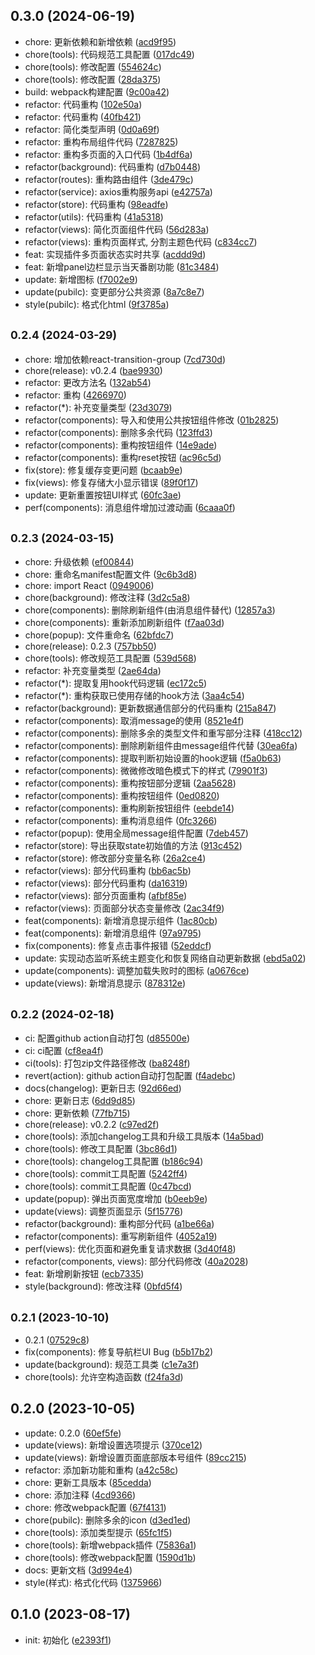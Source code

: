 ## 0.3.0 (2024-06-19)

* chore: 更新依赖和新增依赖 ([acd9f95](https://github.com/kaze-k/bilibili-bangumi/commit/acd9f95))
* chore(tools): 代码规范工具配置 ([017dc49](https://github.com/kaze-k/bilibili-bangumi/commit/017dc49))
* chore(tools): 修改配置 ([554624c](https://github.com/kaze-k/bilibili-bangumi/commit/554624c))
* chore(tools): 修改配置 ([28da375](https://github.com/kaze-k/bilibili-bangumi/commit/28da375))
* build: webpack构建配置 ([9c00a42](https://github.com/kaze-k/bilibili-bangumi/commit/9c00a42))
* refactor: 代码重构 ([102e50a](https://github.com/kaze-k/bilibili-bangumi/commit/102e50a))
* refactor: 代码重构 ([40fb421](https://github.com/kaze-k/bilibili-bangumi/commit/40fb421))
* refactor: 简化类型声明 ([0d0a69f](https://github.com/kaze-k/bilibili-bangumi/commit/0d0a69f))
* refactor: 重构布局组件代码 ([7287825](https://github.com/kaze-k/bilibili-bangumi/commit/7287825))
* refactor: 重构多页面的入口代码 ([1b4df6a](https://github.com/kaze-k/bilibili-bangumi/commit/1b4df6a))
* refactor(background): 代码重构 ([d7b0448](https://github.com/kaze-k/bilibili-bangumi/commit/d7b0448))
* refactor(routes): 重构路由组件 ([3de479c](https://github.com/kaze-k/bilibili-bangumi/commit/3de479c))
* refactor(service): axios重构服务api ([e42757a](https://github.com/kaze-k/bilibili-bangumi/commit/e42757a))
* refactor(store): 代码重构 ([98eadfe](https://github.com/kaze-k/bilibili-bangumi/commit/98eadfe))
* refactor(utils): 代码重构 ([41a5318](https://github.com/kaze-k/bilibili-bangumi/commit/41a5318))
* refactor(views): 简化页面组件代码 ([56d283a](https://github.com/kaze-k/bilibili-bangumi/commit/56d283a))
* refactor(views): 重构页面样式, 分割主题色代码 ([c834cc7](https://github.com/kaze-k/bilibili-bangumi/commit/c834cc7))
* feat: 实现插件多页面状态实时共享 ([acddd9d](https://github.com/kaze-k/bilibili-bangumi/commit/acddd9d))
* feat: 新增panel边栏显示当天番剧功能 ([81c3484](https://github.com/kaze-k/bilibili-bangumi/commit/81c3484))
* update: 新增图标 ([f7002e9](https://github.com/kaze-k/bilibili-bangumi/commit/f7002e9))
* update(pubilc): 变更部分公共资源 ([8a7c8e7](https://github.com/kaze-k/bilibili-bangumi/commit/8a7c8e7))
* style(pubilc): 格式化html ([9f3785a](https://github.com/kaze-k/bilibili-bangumi/commit/9f3785a))



## <small>0.2.4 (2024-03-29)</small>

* chore: 增加依赖react-transition-group ([7cd730d](https://github.com/kaze-k/bilibili-bangumi/commit/7cd730d))
* chore(release): v0.2.4 ([bae9930](https://github.com/kaze-k/bilibili-bangumi/commit/bae9930))
* refactor: 更改方法名 ([132ab54](https://github.com/kaze-k/bilibili-bangumi/commit/132ab54))
* refactor: 重构 ([4266970](https://github.com/kaze-k/bilibili-bangumi/commit/4266970))
* refactor(*): 补充变量类型 ([23d3079](https://github.com/kaze-k/bilibili-bangumi/commit/23d3079))
* refactor(components): 导入和使用公共按钮组件修改 ([01b2825](https://github.com/kaze-k/bilibili-bangumi/commit/01b2825))
* refactor(components): 删除多余代码 ([123ffd3](https://github.com/kaze-k/bilibili-bangumi/commit/123ffd3))
* refactor(components): 重构按钮组件 ([14e9ade](https://github.com/kaze-k/bilibili-bangumi/commit/14e9ade))
* refactor(components): 重构reset按钮 ([ac96c5d](https://github.com/kaze-k/bilibili-bangumi/commit/ac96c5d))
* fix(store): 修复缓存变更问题 ([bcaab9e](https://github.com/kaze-k/bilibili-bangumi/commit/bcaab9e))
* fix(views): 修复存储大小显示错误 ([89f0f17](https://github.com/kaze-k/bilibili-bangumi/commit/89f0f17))
* update: 更新重置按钮UI样式 ([60fc3ae](https://github.com/kaze-k/bilibili-bangumi/commit/60fc3ae))
* perf(components): 消息组件增加过渡动画 ([6caaa0f](https://github.com/kaze-k/bilibili-bangumi/commit/6caaa0f))



## <small>0.2.3 (2024-03-15)</small>

* chore: 升级依赖 ([ef00844](https://github.com/kaze-k/bilibili-bangumi/commit/ef00844))
* chore: 重命名manifest配置文件 ([9c6b3d8](https://github.com/kaze-k/bilibili-bangumi/commit/9c6b3d8))
* chore: import React ([0949006](https://github.com/kaze-k/bilibili-bangumi/commit/0949006))
* chore(background): 修改注释 ([3d2c5a8](https://github.com/kaze-k/bilibili-bangumi/commit/3d2c5a8))
* chore(components): 删除刷新组件(由消息组件替代) ([12857a3](https://github.com/kaze-k/bilibili-bangumi/commit/12857a3))
* chore(components): 重新添加刷新组件 ([f7aa03d](https://github.com/kaze-k/bilibili-bangumi/commit/f7aa03d))
* chore(popup): 文件重命名 ([62bfdc7](https://github.com/kaze-k/bilibili-bangumi/commit/62bfdc7))
* chore(release): 0.2.3 ([757bb50](https://github.com/kaze-k/bilibili-bangumi/commit/757bb50))
* chore(tools): 修改规范工具配置 ([539d568](https://github.com/kaze-k/bilibili-bangumi/commit/539d568))
* refactor: 补充变量类型 ([2ae64da](https://github.com/kaze-k/bilibili-bangumi/commit/2ae64da))
* refactor(*): 提取复用hook代码逻辑 ([ec172c5](https://github.com/kaze-k/bilibili-bangumi/commit/ec172c5))
* refactor(*): 重构获取已使用存储的hook方法 ([3aa4c54](https://github.com/kaze-k/bilibili-bangumi/commit/3aa4c54))
* refactor(background): 更新数据通信部分的代码重构 ([215a847](https://github.com/kaze-k/bilibili-bangumi/commit/215a847))
* refactor(components): 取消message的使用 ([8521e4f](https://github.com/kaze-k/bilibili-bangumi/commit/8521e4f))
* refactor(components): 删除多余的类型文件和重写部分注释 ([418cc12](https://github.com/kaze-k/bilibili-bangumi/commit/418cc12))
* refactor(components): 删除刷新组件由message组件代替 ([30ea6fa](https://github.com/kaze-k/bilibili-bangumi/commit/30ea6fa))
* refactor(components): 提取判断初始设置的hook逻辑 ([f5a0b63](https://github.com/kaze-k/bilibili-bangumi/commit/f5a0b63))
* refactor(components): 微微修改暗色模式下的样式 ([79901f3](https://github.com/kaze-k/bilibili-bangumi/commit/79901f3))
* refactor(components): 重构按钮部分逻辑 ([2aa5628](https://github.com/kaze-k/bilibili-bangumi/commit/2aa5628))
* refactor(components): 重构按钮组件 ([0ed0820](https://github.com/kaze-k/bilibili-bangumi/commit/0ed0820))
* refactor(components): 重构刷新按钮组件 ([eebde14](https://github.com/kaze-k/bilibili-bangumi/commit/eebde14))
* refactor(components): 重构消息组件 ([0fc3266](https://github.com/kaze-k/bilibili-bangumi/commit/0fc3266))
* refactor(popup): 使用全局message组件配置 ([7deb457](https://github.com/kaze-k/bilibili-bangumi/commit/7deb457))
* refactor(store): 导出获取state初始值的方法 ([913c452](https://github.com/kaze-k/bilibili-bangumi/commit/913c452))
* refactor(store): 修改部分变量名称 ([26a2ce4](https://github.com/kaze-k/bilibili-bangumi/commit/26a2ce4))
* refactor(views): 部分代码重构 ([bb6ac5b](https://github.com/kaze-k/bilibili-bangumi/commit/bb6ac5b))
* refactor(views): 部分代码重构 ([da16319](https://github.com/kaze-k/bilibili-bangumi/commit/da16319))
* refactor(views): 部分页面重构 ([afbf85e](https://github.com/kaze-k/bilibili-bangumi/commit/afbf85e))
* refactor(views): 页面部分状态变量修改 ([2ac34f9](https://github.com/kaze-k/bilibili-bangumi/commit/2ac34f9))
* feat(components): 新增消息提示组件 ([1ac80cb](https://github.com/kaze-k/bilibili-bangumi/commit/1ac80cb))
* feat(components): 新增消息组件 ([97a9795](https://github.com/kaze-k/bilibili-bangumi/commit/97a9795))
* fix(components): 修复点击事件报错 ([52eddcf](https://github.com/kaze-k/bilibili-bangumi/commit/52eddcf))
* update: 实现动态监听系统主题变化和恢复网络自动更新数据 ([ebd5a02](https://github.com/kaze-k/bilibili-bangumi/commit/ebd5a02))
* update(components): 调整加载失败时的图标 ([a0676ce](https://github.com/kaze-k/bilibili-bangumi/commit/a0676ce))
* update(views): 新增消息提示 ([878312e](https://github.com/kaze-k/bilibili-bangumi/commit/878312e))



## <small>0.2.2 (2024-02-18)</small>

* ci: 配置github action自动打包 ([d85500e](https://github.com/kaze-k/bilibili-bangumi/commit/d85500e))
* ci: ci配置 ([cf8ea4f](https://github.com/kaze-k/bilibili-bangumi/commit/cf8ea4f))
* ci(tools): 打包zip文件路径修改 ([ba8248f](https://github.com/kaze-k/bilibili-bangumi/commit/ba8248f))
* revert(action): github action自动打包配置 ([f4adebc](https://github.com/kaze-k/bilibili-bangumi/commit/f4adebc))
* docs(changelog): 更新日志 ([92d66ed](https://github.com/kaze-k/bilibili-bangumi/commit/92d66ed))
* chore: 更新日志 ([6dd9d85](https://github.com/kaze-k/bilibili-bangumi/commit/6dd9d85))
* chore: 更新依赖 ([77fb715](https://github.com/kaze-k/bilibili-bangumi/commit/77fb715))
* chore(release): v0.2.2 ([c97ed2f](https://github.com/kaze-k/bilibili-bangumi/commit/c97ed2f))
* chore(tools): 添加changelog工具和升级工具版本 ([14a5bad](https://github.com/kaze-k/bilibili-bangumi/commit/14a5bad))
* chore(tools): 修改工具配置 ([3bc86d1](https://github.com/kaze-k/bilibili-bangumi/commit/3bc86d1))
* chore(tools): changelog工具配置 ([b186c94](https://github.com/kaze-k/bilibili-bangumi/commit/b186c94))
* chore(tools): commit工具配置 ([5242ff4](https://github.com/kaze-k/bilibili-bangumi/commit/5242ff4))
* chore(tools): commit工具配置 ([0c47bcd](https://github.com/kaze-k/bilibili-bangumi/commit/0c47bcd))
* update(popup): 弹出页面宽度增加 ([b0eeb9e](https://github.com/kaze-k/bilibili-bangumi/commit/b0eeb9e))
* update(views): 调整页面显示 ([5f15776](https://github.com/kaze-k/bilibili-bangumi/commit/5f15776))
* refactor(background): 重构部分代码 ([a1be66a](https://github.com/kaze-k/bilibili-bangumi/commit/a1be66a))
* refactor(components): 重写刷新组件 ([4052a19](https://github.com/kaze-k/bilibili-bangumi/commit/4052a19))
* perf(views): 优化页面和避免重复请求数据 ([3d40f48](https://github.com/kaze-k/bilibili-bangumi/commit/3d40f48))
* refactor(components, views): 部分代码修改 ([40a2028](https://github.com/kaze-k/bilibili-bangumi/commit/40a2028))
* feat: 新增刷新按钮 ([ecb7335](https://github.com/kaze-k/bilibili-bangumi/commit/ecb7335))
* style(background): 修改注释 ([0bfd5f4](https://github.com/kaze-k/bilibili-bangumi/commit/0bfd5f4))



## <small>0.2.1 (2023-10-10)</small>

* 0.2.1 ([07529c8](https://github.com/kaze-k/bilibili-bangumi/commit/07529c8))
* fix(components): 修复导航栏UI Bug ([b5b17b2](https://github.com/kaze-k/bilibili-bangumi/commit/b5b17b2))
* update(background): 规范工具类 ([c1e7a3f](https://github.com/kaze-k/bilibili-bangumi/commit/c1e7a3f))
* chore(tools): 允许空构造函数 ([f24fa3d](https://github.com/kaze-k/bilibili-bangumi/commit/f24fa3d))



## 0.2.0 (2023-10-05)

* update: 0.2.0 ([60ef5fe](https://github.com/kaze-k/bilibili-bangumi/commit/60ef5fe))
* update(views): 新增设置选项提示 ([370ce12](https://github.com/kaze-k/bilibili-bangumi/commit/370ce12))
* update(views): 新增设置页面底部版本号组件 ([89cc215](https://github.com/kaze-k/bilibili-bangumi/commit/89cc215))
* refactor: 添加新功能和重构 ([a42c58c](https://github.com/kaze-k/bilibili-bangumi/commit/a42c58c))
* chore: 更新工具版本 ([85cedda](https://github.com/kaze-k/bilibili-bangumi/commit/85cedda))
* chore: 添加注释 ([4cd9366](https://github.com/kaze-k/bilibili-bangumi/commit/4cd9366))
* chore: 修改webpack配置 ([67f4131](https://github.com/kaze-k/bilibili-bangumi/commit/67f4131))
* chore(pubilc): 删除多余的icon ([d3ed1ed](https://github.com/kaze-k/bilibili-bangumi/commit/d3ed1ed))
* chore(tools): 添加类型提示 ([65fc1f5](https://github.com/kaze-k/bilibili-bangumi/commit/65fc1f5))
* chore(tools): 新增webpack插件 ([75836a1](https://github.com/kaze-k/bilibili-bangumi/commit/75836a1))
* chore(tools): 修改webpack配置 ([1590d1b](https://github.com/kaze-k/bilibili-bangumi/commit/1590d1b))
* docs: 更新文档 ([3d994e4](https://github.com/kaze-k/bilibili-bangumi/commit/3d994e4))
* style(样式): 格式化代码 ([1375966](https://github.com/kaze-k/bilibili-bangumi/commit/1375966))



## 0.1.0 (2023-08-17)

* init: 初始化 ([e2393f1](https://github.com/kaze-k/bilibili-bangumi/commit/e2393f1))



